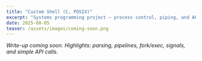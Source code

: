 ```yaml
---
title: "Custom Shell (C, POSIX)"
excerpt: "Systems programming project — process control, piping, and APIs."
date: 2025-08-05
teaser: /assets/images/coming-soon.png
---
```

_Write-up coming soon. Highlights: parsing, pipelines, fork/exec, signals, and simple API calls._

